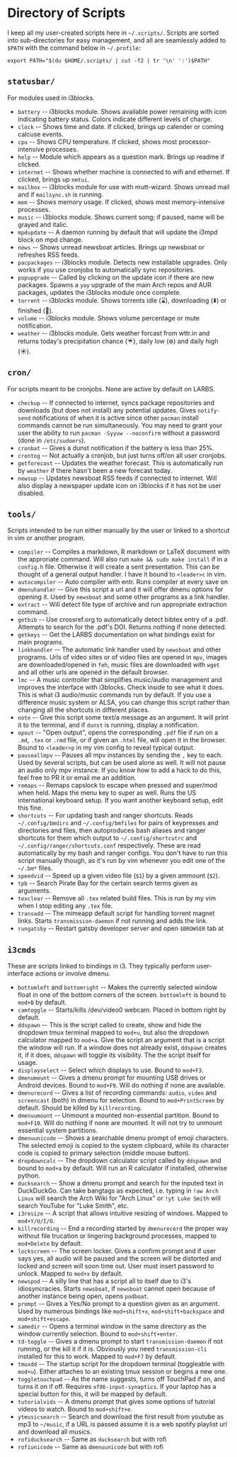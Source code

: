 # Directory of Scripts

I keep all my user-created scripts here in `~/.scripts/`.  Scripts are sorted
into sub-directories for easy management, and all are seamlessly added to
`$PATH` with the command below in `~/.profile`:

```
export PATH="$(du $HOME/.scripts/ | cut -f2 | tr '\n' ':')$PATH"
```

## `statusbar/`

For modules used in i3blocks.

- `battery` -- i3blocks module. Shows available power remaining with icon indicating battery status. Colors indicate different levels of charge.
- `clock` -- Shows time and date. If clicked, brings up calender or coming calcuse events.
- `cpu` -- Shows CPU temperature. If clicked, shows most processor-intensive processes.
- `help` -- Module which appears as a question mark. Brings up readme if clicked.
- `internet` -- Shows whether machine is connected to wifi and ethernet. If clicked, brings up `nmtui`.
- `mailbox` -- i3blocks module for use with mutt-wizard. Shows unread mail and if `mailsync.sh` is running.
- `mem` -- Shows memory usage. If clicked, shows most memory-intensive processes.
- `music` -- i3blocks module. Shows current song; if paused, name will be grayed and italic.
- `mpdupdate` -- A daemon running by default that will update the i3mpd block on mpd change.
- `news` -- Shows unread newsboat articles. Brings up newsboat or refreshes RSS feeds.
- `pacpackages` -- i3blocks module. Detects new installable upgrades. Only works if you use cronjobs to automatically sync repositories.
- `popupgrade` -- Called by clicking on the update icon if there are new packages. Spawns a `yay` upgrade of the main Arch repos and AUR packages, updates the i3blocks module once complete.
- `torrent` -- i3blocks module. Shows torrents idle (⌛️), downloading (⬇️) or finished (🌱).
- `volume` -- i3blocks module. Shows volume percentage or mute notification.
- `weather` -- i3blocks module. Gets weather forcast from wttr.in and returns today's precipitation chance (☔), daily low (❄️) and daily high (☀️).

## `cron/`

For scripts meant to be cronjobs. None are active by default on LARBS.

- `checkup` -- If connected to internet, syncs package repositories and downloads (but does not install) any potential updates. Gives `notify-send` notifications of when it is active since other `pacman` install commands cannot be run simultaneously. You may need to grant your user the ability to run `pacman -Syyuw --noconfirm` without a password (done in `/etc/sudoers`).
- `cronbat` -- Gives a dunst notification if the battery is less than 25%.
- `crontog` -- Not actually a cronjob, but just turns off/on all user cronjobs.
- `getforecast` -- Updates the weather forecast. This is automatically run by `weather` if there hasn't been a new forecast today.
- `newsup` -- Updates newsboat RSS feeds if connected to internet. Will also display a newspaper update icon on i3blocks if it has not be user disabled.

## `tools/`

Scripts intended to be run either manually by the user or linked to a shortcut
in vim or another program.

- `compiler` -- Compiles a markdown, R markdown or LaTeX document with the approriate command.  Will also run `make && sudo make install` if in a `config.h` file.  Otherwise it will create a sent presentation.  This can be thought of a general output handler.  I have it bound to `<leader>c` in vim.
- `autocompiler` -- Auto compiler with entr. Runs compiler at every save on
- `dmenuhandler` -- Give this script a url and it will offer dmenu options for opening it. Used by `newsboat` and some other programs as a link handler.
- `extract` -- Will detect file type of archive and run appropriate extraction command.
- `getbib` -- Use crossref.org to automatically detect bibtex entry of a .pdf. Attempts to search for the .pdf's DOI. Returns nothing if none detected.
- `getkeys` -- Get the LARBS documentation on what bindings exist for main programs.
- `linkhandler` -- The automatic link handler used by `newsboat` and other programs. Urls of video sites or of video files are opened in `mpv`, images are downloaded/opened in `feh`, music files are downloaded with `wget` and all other urls are opened in the default browser.
- `lmc` -- A music controller that simplifies music/audio management and improves the interface with i3blocks. Check inside to see what it does. This is what i3 audio/music commands run by default. If you use a difference music system or ALSA, you can change this script rather than changing all the shortcuts in different places.
- `note` -- Give this script some text/a message as an argument. It will print it to the terminal, and if `dunst` is running, display a notification.
- `opout` -- "Open output", opens the corresponding `.pdf` file if run on a `.md`, `.tex` or `.rmd` file, or if given an `.html` file, will open it in the browser.  Bound to `<leader>p` in my vim config to reveal typical output.
- `pauseallmpv` -- Pauses all mpv instances by sending the `,` key to each. Used by several scripts, but can be used alone as well. It will not pause an audio only mpv instance. If you know how to add a hack to do this, feel free to PR it or email me an addition.
- `remaps` -- Remaps capslock to escape when pressed and super/mod when held. Maps the menu key to super as well. Runs the US international keyboard setup. If you want another keyboard setup, edit this fine.
- `shortcuts` -- For updating bash and ranger shortcuts. Reads `~/.config/bmdirs` and `~/.config/bmfiles` for pairs of keypresses and directories and files, then autoproduces bash aliases and ranger shortcuts for them which output to `~/.config/shortcutrc` and `~/.config/ranger/shortcuts.conf` respectively. These are read automatically by my bash and ranger configs. You don't have to run this script manually though, as it's run by vim whenever you edit one of the `~/.bm*` files.
- `speedvid` -- Speed up a given video file (`$1`) by a given ammount (`$2`).
- `tpb` -- Search Pirate Bay for the certain search terms given as arguments.
- `texclear` -- Remove all `.tex` related build files. This is run by my vim when I stop editing any `.tex` file.
- `transadd` -- The mimeapp default script for handling torrent magnet links. Starts `transmission-daemon` if not running and adds the link.
- `rungatsby` -- Restart gatsby developer server and open `$BROWSER` tab at

## `i3cmds`

These are scripts linked to bindings in i3. They typically perform
user-interface actions or involve dmenu.

- `bottomleft` and `bottomright` -- Makes the currently selected window float in one of the bottom corners of the screen. `bottomleft` is bound to `mod+B` by default.
- `camtoggle` -- Starts/kills /dev/video0 webcam. Placed in bottom right by default.
- `ddspawn` -- This is the script called to create, show and hide the dropdown tmux terminal mapped to `mod+u`, but also the dropdown calculator mapped to `mod+a`. Give the script an argument that is a script the window will run. If a window does not already exist, `ddspawn` creates it, if it does, `ddspawn` will toggle its visibility. The the script itself for usage.
- `displayselect` -- Select which displays to use. Bound to `mod+F3`.
- `dmenumount` -- Gives a dmenu prompt for mounting USB drives or Android devices. Bound to `mod+F9`. Will do nothing if none are available.
- `dmenurecord` -- Gives a list of recording commands: `audio`, `video` and `screencast` (both) in dmenu for selection. Bound to `mod+PrintScreen` by default. Should be killed by `killrecording`.
- `dmenuumount` -- Unmount a mounted non-essential partition. Bound to `mod+F10`. Will do nothing if none are mounted. It will not try to unmount essential system partitions.
- `dmenuunicode` -- Shows a searchable dmenu prompt of emoji characters. The selected emoji is copied to the system clipboard, while its character code is copied to primary selection (middle mouse button).
- `dropdowncalc` -- The dropdown calculator script called by `ddspawn` and bound to `mod+a` by default. Will run an R calculator if installed, otherwise python.
- `ducksearch` -- Show a dmenu prompt and search for the inputed text in DuckDuckGo. Can take bangtags as expected, i.e. typing in `!aw Arch Linux` will search the Arch Wiki for "Arch Linux" or `!yt Luke Smith` will search YouTube for "Luke Smith", etc.
- `i3resize` -- A script that allows intuitive resizing of windows. Mapped to `mod+Y/U/I/O`.
- `killrecording` -- End a recording started by `dmenurecord` the proper way without file trucation or lingering background processes, mapped to `mod+Delete` by default.
- `lockscreen` -- The screen locker. Gives a confirm prompt and if user says yes, all audio will be paused and the screen will be distorted and locked and screen will soon time out. User must insert password to unlock. Mapped to `mod+x` by default.
- `newspod` -- A silly line that has a script all to itself due to i3's idiosyncracies. Starts `newsboat`, if `newsboat` cannot open because of another instance being open, opens `podboat`.
- `prompt` -- Gives a Yes/No prompt to a question given as an argument. Used by numerous bindings like `mod+shift+x`, `mod+shift+backspace` and `mod+shift+escape`.
- `samedir` -- Opens a terminal window in the same directory as the window currently selection. Bound to `mod+shift+enter`.
- `td-toggle` -- Gives a dmenu prompt to start `transmission-daemon` if not running, or the kill it if it is. Obviously you need `transmission-cli` installed for this to work.  Mapped to `mod+F7` by default.
- `tmuxdd` -- The startup script for the dropdown terminal (toggleable with `mod+u`). Either attaches to an existing tmux session or begins a new one.
- `toggletouchpad` -- As the name suggests, turns off TouchPad if on, and turns it on if off. Requires `xf86-input-synaptics`. If your laptop has a special button for this, it will be mapped by default.
- `tutorialvids` -- A dmenu prompt that gives some options of tutorial videos to watch. Bound to `mod+shift+e`.
- `ytmusicsearch` -- Search and download the first result from youtube as mp3
  to `~/music`, if a URL is passed assume it is a web spotify playlist url and
  download all musics.
- `rofiducksearch` -- Same as `ducksearch` but with rofi
- `rofiunicode` -- Same as `dmenuunicode` but with rofi
